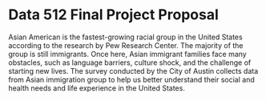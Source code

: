 # Data 512 Final Project Proposal

Asian American is the fastest-growing racial group in the United States according to the research by Pew Research Center. The majority of the group is still immigrants. Once here, Asian immigrant families face many obstacles, such as language barriers, culture shock, and the challenge of starting new lives. The survey conducted by the City of Austin collects data from Asian immigration group to help us better understand their social and health needs and life experience in the United States.
